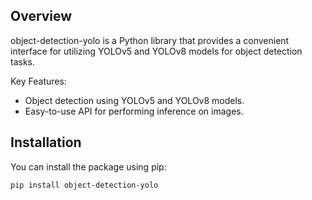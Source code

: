 ## Overview

object-detection-yolo is a Python library that provides a convenient interface for utilizing YOLOv5 and YOLOv8 models for object detection tasks.

Key Features:

- Object detection using YOLOv5 and YOLOv8 models.
- Easy-to-use API for performing inference on images.

## Installation

You can install the package using pip:

```bash
pip install object-detection-yolo